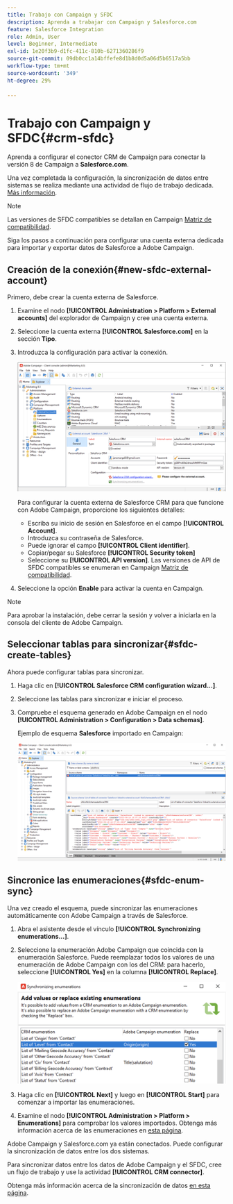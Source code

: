 ```yaml
---
title: Trabajo con Campaign y SFDC
description: Aprenda a trabajar con Campaign y Salesforce.com
feature: Salesforce Integration
role: Admin, User
level: Beginner, Intermediate
exl-id: 1e20f3b9-d1fc-411c-810b-6271360286f9
source-git-commit: 09db0cc1a14bffefe8d1b8d0d5a06d5b6517a5bb
workflow-type: tm+mt
source-wordcount: '349'
ht-degree: 29%

---
```


# Trabajo con Campaign y SFDC{#crm-sfdc}

Aprenda a configurar el conector CRM de Campaign para conectar la versión 8 de Campaign a **Salesforce.com**.

Una vez completada la configuración, la sincronización de datos entre sistemas se realiza mediante una actividad de flujo de trabajo dedicada. [Más información](crm-data-sync.md).

>[!NOTE]
>
>Las versiones de SFDC compatibles se detallan en Campaign [Matriz de compatibilidad](../start/compatibility-matrix.md).

Siga los pasos a continuación para configurar una cuenta externa dedicada para importar y exportar datos de Salesforce a Adobe Campaign.

## Creación de la conexión{#new-sfdc-external-account}

Primero, debe crear la cuenta externa de Salesforce.

1. Examine el nodo **[!UICONTROL Administration > Platform > External accounts]** del explorador de Campaign y cree una cuenta externa.
1. Seleccione la cuenta externa **[!UICONTROL Salesforce.com]** en la sección **Tipo**.
1. Introduzca la configuración para activar la conexión.

   ![](assets/sfdc-external-account.png)

   Para configurar la cuenta externa de Salesforce CRM para que funcione con Adobe Campaign, proporcione los siguientes detalles:

   * Escriba su inicio de sesión en Salesforce en el campo **[!UICONTROL Account]**.
   * Introduzca su contraseña de Salesforce.
   * Puede ignorar el campo **[!UICONTROL Client identifier]**.
   * Copiar/pegar su Salesforce **[!UICONTROL Security token]**
   * Seleccione su **[!UICONTROL API version]**. Las versiones de API de SFDC compatibles se enumeran en Campaign [Matriz de compatibilidad](../start/compatibility-matrix.md).

1. Seleccione la opción **Enable** para activar la cuenta en Campaign.

>[!NOTE]
>
>Para aprobar la instalación, debe cerrar la sesión y volver a iniciarla en la consola del cliente de Adobe Campaign.

## Seleccionar tablas para sincronizar{#sfdc-create-tables}

Ahora puede configurar tablas para sincronizar.

1. Haga clic en **[!UICONTROL Salesforce CRM configuration wizard...]**.
1. Seleccione las tablas para sincronizar e iniciar el proceso.
1. Compruebe el esquema generado en Adobe Campaign en el nodo **[!UICONTROL Administration > Configuration > Data schemas]**.

   Ejemplo de esquema **Salesforce** importado en Campaign:

   ![](assets/sfdc-schemas.png)

## Sincronice las enumeraciones{#sfdc-enum-sync}

Una vez creado el esquema, puede sincronizar las enumeraciones automáticamente con Adobe Campaign a través de Salesforce.

1. Abra el asistente desde el vínculo **[!UICONTROL Synchronizing enumerations...]**.
1. Seleccione la enumeración Adobe Campaign que coincida con la enumeración Salesforce.
Puede reemplazar todos los valores de una enumeración de Adobe Campaign con los del CRM: para hacerlo, seleccione **[!UICONTROL Yes]** en la columna **[!UICONTROL Replace]**.

   ![](assets/sfdc-enum.png)

1. Haga clic en **[!UICONTROL Next]** y luego en **[!UICONTROL Start]** para comenzar a importar las enumeraciones.

1. Examine el nodo **[!UICONTROL Administration > Platform > Enumerations]** para comprobar los valores importados. Obtenga más información acerca de las enumeraciones en [esta página](../config/ui-settings.md#enumerations).

Adobe Campaign y Salesforce.com ya están conectados. Puede configurar la sincronización de datos entre los dos sistemas.

Para sincronizar datos entre los datos de Adobe Campaign y el SFDC, cree un flujo de trabajo y use la actividad **[!UICONTROL CRM connector]**.

Obtenga más información acerca de la sincronización de datos [en esta página](crm-data-sync.md).
